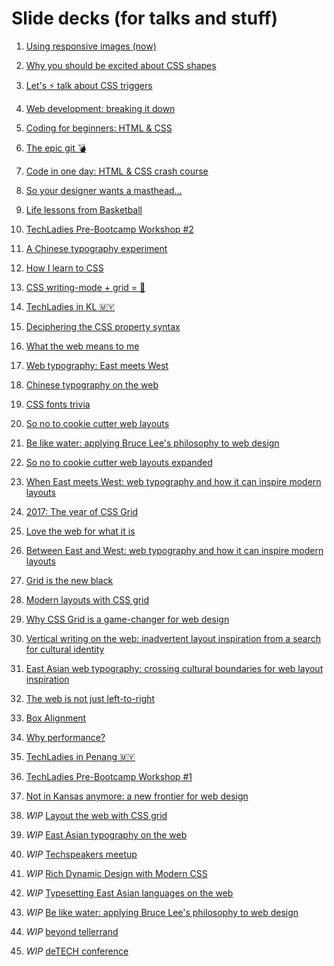 # Slide decks (for talks and stuff)

1. [Using responsive images (now)](https://www.chenhuijing.com/slides/01-responsive-images)

2. [Why you should be excited about CSS shapes](https://www.chenhuijing.com/slides/02-css-shapes)

3. [Let's ⚡ talk about CSS triggers](https://www.chenhuijing.com/slides/03-css-triggers)

4. [Web development: breaking it down](https://www.chenhuijing.com/slides/04-intro-html-css)

5. [Coding for beginners: HTML & CSS](https://www.chenhuijing.com/slides/05-begin-html-css)

6. [The epic git 💣](https://www.chenhuijing.com/slides/06-git-bomb)

7. [Code in one day: HTML & CSS crash course](https://www.chenhuijing.com/slides/07-code-crash-course)

8. [So your designer wants a masthead...](https://www.chenhuijing.com/slides/08-build-masthead)

9. [Life lessons from Basketball](https://www.chenhuijing.com/slides/09-creative-confidence/)

10. [TechLadies Pre-Bootcamp Workshop #2](https://www.chenhuijing.com/slides/10-tl-workshop-2)

11. [A Chinese typography experiment](https://www.chenhuijing.com/slides/11-zh-type)

12. [How I learn to CSS](https://www.chenhuijing.com/slides/12-css-conf-2016)

13. [CSS writing-mode + grid = 🎉](https://www.chenhuijing.com/slides/13-css-grid)

14. [TechLadies in KL 🇲🇾](https://www.chenhuijing.com/slides/14-tl-in-kl)

15. [Deciphering the CSS property syntax](https://www.chenhuijing.com/slides/15-css-syntax)

16. [What the web means to me](https://www.chenhuijing.com/slides/16-wwc-2017)

17. [Web typography: East meets West](https://www.chenhuijing.com/slides/17-webconf-asia-2017)

18. [Chinese typography on the web](https://www.chenhuijing.com/slides/18-pitercss-2017)

19. [CSS fonts trivia](https://www.chenhuijing.com/slides/19-css-fonts)

20. [So no to cookie cutter web layouts](https://www.chenhuijing.com/slides/20-ffc-2017)

21. [Be like water: applying Bruce Lee's philosophy to web design](https://www.chenhuijing.com/slides/21-moz-roadshow-2017)

22. [So no to cookie cutter web layouts expanded](https://www.chenhuijing.com/slides/22-web-layouts-hk)

23. [When East meets West: web typography and how it can inspire modern layouts](https://www.chenhuijing.com/slides/23-yglf-2017)

24. [2017: The year of CSS Grid](https://www.chenhuijing.com/slides/24-gdaygt-2017)

25. [Love the web for what it is](https://www.chenhuijing.com/slides/25-love-the-web)

26. [Between East and West: web typography and how it can inspire modern layouts](https://www.chenhuijing.com/slides/26-jsconf-2018)

27. [Grid is the new black](https://www.chenhuijing.com/slides/27-grid-workshop)

28. [Modern layouts with CSS grid](https://www.chenhuijing.com/slides/28-modern-layouts)

29. [Why CSS Grid is a game-changer for web design](https://www.chenhuijing.com/slides/29-constellation-2018)

30. [Vertical writing on the web: inadvertent layout inspiration from a search for cultural identity](https://www.chenhuijing.com/slides/30-smashingsf-2018) 

31. [East Asian web typography: crossing cultural boundaries for web layout inspiration](https://www.chenhuijing.com/slides/31-yglf-2018)

32. [The web is not just left-to-right](https://www.chenhuijing.com/slides/32-cssconf-2018)

33. [Box Alignment](https://www.chenhuijing.com/slides/33-cssday-2018)

34. [Why performance?](https://www.chenhuijing.com/slides/34-why-performance)

35. [TechLadies in Penang 🇲🇾](https://www.chenhuijing.com/slides/35-tl-in-pen)

36. [TechLadies Pre-Bootcamp Workshop #1](https://www.chenhuijing.com/slides/36-tl-ws1-2018)

37. [Not in Kansas anymore: a new frontier for web design](https://www.chenhuijing.com/slides/37-code-2018)

38. *WIP* [Layout the web with CSS grid](https://www.chenhuijing.com/slides/38-ffc-2018)

39. *WIP* [East Asian typography on the web](https://www.chenhuijing.com/slides/39-refresh-2018)

40. *WIP* [Techspeakers meetup](javascript:void(0))

41. *WIP* [Rich Dynamic Design with Modern CSS](javascript:void(0))

42. *WIP* [Typesetting East Asian languages on the web](javascript:void(0))

43. *WIP* [Be like water: applying Bruce Lee's philosophy to web design](javascript:void(0))

44. *WIP* [beyond tellerrand](javascript:void(0))

45. *WIP* [deTECH conference](javascript:void(0))
